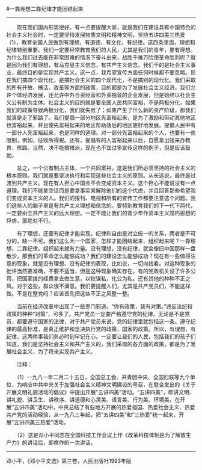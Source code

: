 #一靠理想二靠纪律才能团结起来 
***
　　现在我们国内形势很好。有一点要提醒大家，就是我们在建设具有中国特色的社会主义社会时，一定要坚持发展物质文明和精神文明，坚持五讲四美三热爱（1），教育全国人民做到有理想、有道德、有文化、有纪律。这四条里面，理想和纪律特别重要。我们一定要经常教育我们的人民，尤其是我们的青年，要有理想。为什么我们过去能在非常困难的情况下奋斗出来，战胜千难万险使革命胜利呢？就是因为我们有理想，有马克思主义信念，有共产主义信念。我们干的是社会主义事业，最终目的是实现共产主义。这一点，我希望宣传方面任何时候都不要忽略。现在我们搞四个现代化，是搞社会主义的四个现代化，不是搞别的现代化。我们采取的所有开放、搞活、改革等方面的政策，目的都是为了发展社会主义经济。我们允许个体经济发展，还允许中外合资经营和外资独营的企业发展，但是始终以社会主义公有制为主体。社会主义的目的就是要全国人民共同富裕，不是两极分化。如果我们的政策导致两极分化，我们就失败了；如果产生了什么新的资产阶级，那我们就真是走了邪路了。我们提倡一部分地区先富裕起来，是为了激励和带动其他地区也富裕起来，并且使先富裕起来的地区帮助落后的地区更好地发展。提倡人民中有一部分人先富裕起来，也是同样的道理。对一部分先富裕起来的个人，也要有一些限制，例如，征收所得税。还有，提倡有的人富裕起来以后，自愿拿出钱来办教育、修路。当然，决不能搞摊派，现在也不宜过多宣传这样的例子，但是应该鼓励。

　　总之，一个公有制占主体，一个共同富裕，这是我们所必须坚持的社会主义的根本原则。我们就是要坚决执行和实现这些社会主义的原则。从长远说，最终是过渡到共产主义。现在有人担心中国会不会变成资本主义。这个担心不能说没有一点道理。我们不能拿空话而是要拿事实来解除他们的这个忧虑，并且回答那些希望我们变成资本主义的人。我们的报刊、电视和所有的宣传工作都要注意这个问题。我们这些人的脑子里是有共产主义理想和信念的。要特别教育我们的下一代下两代，一定要树立共产主义的远大理想。一定不能让我们的青少年作资本主义腐朽思想的俘虏，那绝对不行。

　　有了理想，还要有纪律才能实现。纪律和自由是对立统一的关系，两者是不可分的，缺一不可。我们这么大一个国家，怎样才能团结起来、组织起来呢？一靠理想，二靠纪律。组织起来就有力量。没有理想，没有纪律，就会像旧中国那样一盘散沙，那我们的革命怎么能够成功？我们的建设怎么能够成功？现在有一些值得注意的现象，就是没有理想、没有纪律的表现，比如说，一切向钱看。对这种现象的批评当然要准确，不要不适当，但是这种现象确实存在。有的党政机关设了许多公司，把国家拨的经费拿去做生意，以权谋私，化公为私。还有其他的种种不正之风。对于这些，群众很不满意。我们要提醒人们，尤其是共产党员们，不能这样做。不是在整党吗？应该首先把这些不正之风整一整。

　　当前在经济改革中出现了一些歪门邪道。“你有政策，我有对策。”违反法纪和政策的种种“对策”，可多了。共产党员一定要严格遵守党的纪律。无论是不是党员，都要遵守国家的法律，对于共产党员来说，党的纪律里就包括这一条。遵守纪律的最高标准，是真正维护和坚决执行党的政策，国家的政策。所以，有理想，有纪律，这两件事我们务必时刻牢记在心。一定要让我们的人民，包括我们的孩子们知道，我们是坚持社会主义和共产主义的，我们采取的各方面的政策，都是为了发展社会主义，为了将来实现共产主义。

　　注释：

　　（1）一九八一年二月二十五日，全国总工会、共青团中央、全国妇联等九个单位，为响应中共中央关于加强社会主义精神文明建设的号召，在联合发出的《关于开展文明礼貌活动的倡议》中提出开展“五讲四美”活动。“五讲四美”，即讲文明、讲礼貌、讲卫生、讲秩序、讲道德和心灵美、语言美、行为美、环境美。在开展“五讲四美”活动中，中央总结了有些地方开展的热爱祖国、热爱社会主义、热爱共产党的活动经验，从一九八三年起，把“五讲四美”和“三热爱”统一起来，开展“五讲四美三热爱”活动。

　　（2）这是邓小平同志在全国科技工作会议上作《改革科技体制是为了解放生产力》的讲话后，即席作的一次讲话。
***
邓小平，《邓小平文选》第三卷，人民出版社1993年版